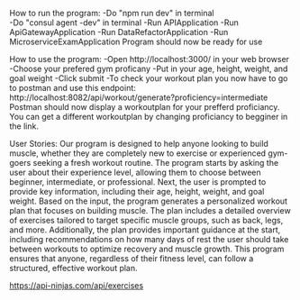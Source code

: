 How to run the program:
-Do "npm run dev" in terminal</br>
-Do "consul agent -dev" in terminal
-Run APIApplication
-Run ApiGatewayApplication
-Run DataRefactorApplication
-Run MicroserviceExamApplication
Program should now be ready for use

How to use the program:
-Open http://localhost:3000/ in your web browser
-Choose your prefered gym proficany
-Put in your age, height, weight, and goal weight
-Click submit
-To check your workout plan you now have to go to postman and use this endpoint: http://localhost:8082/api/workout/generate?proficiency=intermediate
Postman should now display a workoutplan for your prefferd proficiancy. You can get a different workoutplan by changing proficiancy to begginer in the link.

User Stories:
Our program is designed to help anyone looking to build muscle, whether they are completely new to exercise or experienced gym-goers seeking a fresh workout routine.
The program starts by asking the user about their experience level, allowing them to choose between beginner, intermediate, or professional. Next, the user is prompted to provide key information, including their age, height, weight, and goal weight.
Based on the input, the program generates a personalized workout plan that focuses on building muscle. The plan includes a detailed overview of exercises tailored to target specific muscle groups, such as back, legs, and more.
Additionally, the plan provides important guidance at the start, including recommendations on how many days of rest the user should take between workouts to optimize recovery and muscle growth.
This program ensures that anyone, regardless of their fitness level, can follow a structured, effective workout plan.

https://api-ninjas.com/api/exercises
